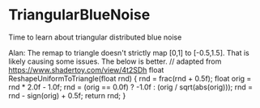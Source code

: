# TriangularBlueNoise
Time to learn about triangular distributed blue noise

Alan: The remap to triangle doesn't strictly map [0,1] to [-0.5,1.5]. That is likely causing some issues. The below is better.
// adapted from https://www.shadertoy.com/view/4t2SDh
float ReshapeUniformToTriangle(float rnd)
{
    rnd = frac(rnd + 0.5f);
    float orig = rnd * 2.0f - 1.0f;
    rnd = (orig == 0.0f) ? -1.0f : (orig / sqrt(abs(orig)));
    rnd = rnd - sign(orig) + 0.5f;
    return rnd;
}
